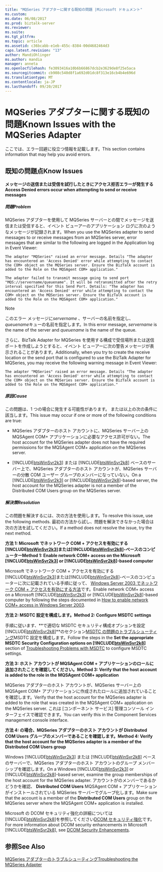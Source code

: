 ```yaml
---
title: "MQSeries アダプターに関する既知の問題 |Microsoft ドキュメント"
ms.custom: 
ms.date: 06/08/2017
ms.prod: biztalk-server
ms.reviewer: 
ms.suite: 
ms.tgt_pltfrm: 
ms.topic: article
ms.assetid: c36bcabb-e1eb-455c-8384-00d4682464d3
caps.latest.revision: "13"
author: MandiOhlinger
ms.author: mandia
manager: anneta
ms.openlocfilehash: fe3093416a10b6b66867dcb2e3629de8f25e5aca
ms.sourcegitcommit: cb908c540d8f1a692d01dc8f313e16cb4b4e696d
ms.translationtype: MT
ms.contentlocale: ja-JP
ms.lasthandoff: 09/20/2017
---
```

# <a name="known-issues-with-the-mqseries-adapter"></a><span data-ttu-id="170ab-102">MQSeries アダプターに関する既知の問題</span><span class="sxs-lookup"><span data-stu-id="170ab-102">Known Issues with the MQSeries Adapter</span></span>
<span data-ttu-id="170ab-103">ここでは、エラー回避に役立つ情報を記載します。</span><span class="sxs-lookup"><span data-stu-id="170ab-103">This section contains information that may help you avoid errors.</span></span>  
  
## <a name="know-issues"></a><span data-ttu-id="170ab-104">既知の問題点</span><span class="sxs-lookup"><span data-stu-id="170ab-104">Know Issues</span></span>  
  
#### <a name="access-denied-errors-occur-when-attempting-to-send-or-receive-messages"></a><span data-ttu-id="170ab-105">メッセージの送信または受信を試行したときにアクセス拒否エラーが発生する</span><span class="sxs-lookup"><span data-stu-id="170ab-105">Access Denied errors occur when attempting to send or receive messages</span></span>  
  
##### <a name="problem"></a><span data-ttu-id="170ab-106">問題</span><span class="sxs-lookup"><span data-stu-id="170ab-106">Problem</span></span>  
 <span data-ttu-id="170ab-107">MQSeries アダプターを使用して MQSeries サーバーとの間でメッセージを送信または受信すると、イベント ビューアーのアプリケーション ログに次のようなメッセージが記録されます。</span><span class="sxs-lookup"><span data-stu-id="170ab-107">When you use the MQSeries adapter to send messages to or receive messages from an MQSeries server, error messages that are similar to the following are logged in the Application log in Event Viewer:</span></span>  
  
```  
The adapter "MQSeries" raised an error message. Details "The adapter has encountered an 'Access Denied' error while attempting to contact the COM+ object on the MQSeries server. Ensure the BizTalk account is added to the Role on the MQSAgent COM+ application."  
```  
  
```  
The adapter failed to transmit message going to send port "MQS://servername/queuename". It will be retransmitted after the retry interval specified for this Send Port. Details: "The adapter has encountered an 'Access Denied' error while attempting to contact the COM+ object on the MQSeries server. Ensure the BizTalk account is added to the Role on the MQSAgent COM+ application."  
```  
  
> [!NOTE]
>  <span data-ttu-id="170ab-108">このエラー メッセージに*servername* 、サーバーの名前を指定し、 *queuename*キューの名前を指定します。</span><span class="sxs-lookup"><span data-stu-id="170ab-108">In this error message, *servername* is the name of the server and *queuename* is the name of the queue.</span></span>  
  
 <span data-ttu-id="170ab-109">さらに、BizTalk Adapter for MQSeries を使用する構成で受信場所または送信ポートを作成しようとすると、イベント ビューアーに次の警告メッセージが表示されることがあります。</span><span class="sxs-lookup"><span data-stu-id="170ab-109">Additionally, when you try to create the receive location or the send port that is configured to use the BizTalk Adapter for MQSeries, you may receive the following warning message in Event Viewer:</span></span>  
  
```  
The adapter "MQSeries" raised an error message. Details "The adapter has encountered an 'Access Denied' error while attempting to contact the COM+ object on the MQSeries server. Ensure the BizTalk account is added to the Role on the MQSAgent COM+ application."  
```  
  
##### <a name="cause"></a><span data-ttu-id="170ab-110">原因</span><span class="sxs-lookup"><span data-stu-id="170ab-110">Cause</span></span>  
 <span data-ttu-id="170ab-111">この問題は、1 つの場合に発生する可能性があります。 または以上の次の条件に該当します。</span><span class="sxs-lookup"><span data-stu-id="170ab-111">This issue may occur if one or more of the following conditions are true:</span></span>  
  
-   <span data-ttu-id="170ab-112">MQSeries アダプターのホスト アカウントに、MQSeries サーバー上の MQSAgent COM+ アプリケーションに必要なアクセス許可がない。</span><span class="sxs-lookup"><span data-stu-id="170ab-112">The host account for the MQSeries adapter does not have the required permissions for the MQSAgent COM+ application on the MQSeries server.</span></span>  
  
-   <span data-ttu-id="170ab-113">[!INCLUDE[btsWinSvr2k3](../includes/btswinsvr2k3-md.md)] または [!INCLUDE[btsWinSvr2k8](../includes/btswinsvr2k8-md.md)] ベースのサーバー上で、MQSeries アダプターのホスト アカウントが、MQSeries サーバーの分散 COM ユーザー グループのメンバーになっていない。</span><span class="sxs-lookup"><span data-stu-id="170ab-113">On a [!INCLUDE[btsWinSvr2k3](../includes/btswinsvr2k3-md.md)] or [!INCLUDE[btsWinSvr2k8](../includes/btswinsvr2k8-md.md)]-based server, the host account for the MQSeries adapter is not a member of the Distributed COM Users group on the MQSeries server.</span></span>  
  
##### <a name="resolution"></a><span data-ttu-id="170ab-114">解決策</span><span class="sxs-lookup"><span data-stu-id="170ab-114">Resolution</span></span>  
 <span data-ttu-id="170ab-115">この問題を解決するには、次の方法を使用します。</span><span class="sxs-lookup"><span data-stu-id="170ab-115">To resolve this issue, use the following methods.</span></span> <span data-ttu-id="170ab-116">最初の方法から試し、問題を解決できなかった場合は次の方法を試してください。</span><span class="sxs-lookup"><span data-stu-id="170ab-116">If a method does not resolve the issue, try the next method.</span></span>  
  
 <span data-ttu-id="170ab-117">**方法 1: Microsoft でネットワーク COM + アクセスを有効にする[!INCLUDE[btsWinSvr2k3](../includes/btswinsvr2k3-md.md)]または[!INCLUDE[btsWinSvr2k8](../includes/btswinsvr2k8-md.md)]-ベースのコンピューター**</span><span class="sxs-lookup"><span data-stu-id="170ab-117">**Method 1: Enable network COM+ access on the Microsoft [!INCLUDE[btsWinSvr2k3](../includes/btswinsvr2k3-md.md)] or [!INCLUDE[btsWinSvr2k8](../includes/btswinsvr2k8-md.md)]-based computer**</span></span>  
  
 <span data-ttu-id="170ab-118">Microsoft でネットワーク COM + アクセスを有効にする[!INCLUDE[btsWinSvr2k3](../includes/btswinsvr2k3-md.md)]または[!INCLUDE[btsWinSvr2k8](../includes/btswinsvr2k8-md.md)]-ベースのコンピューターに次に記載されている手順に従って、 [Windows Server 2003 でネットワーク COM + アクセスを有効にする方法](http://go.microsoft.com/fwlink/?LinkId=67076)です。</span><span class="sxs-lookup"><span data-stu-id="170ab-118">Enable network COM+ access on a Microsoft [!INCLUDE[btsWinSvr2k3](../includes/btswinsvr2k3-md.md)] or [!INCLUDE[btsWinSvr2k8](../includes/btswinsvr2k8-md.md)]-based computer by following the steps documented in [How to enable network COM+ access in Windows Server 2003](http://go.microsoft.com/fwlink/?LinkId=67076).</span></span>  
  
 <span data-ttu-id="170ab-119">**方法 2: MSDTC 設定を構成します。**</span><span class="sxs-lookup"><span data-stu-id="170ab-119">**Method 2: Configure MSDTC settings**</span></span>  
  
 <span data-ttu-id="170ab-120">手順に従います、**で適切な MSDTC セキュリティ構成オプションを設定[!INCLUDE[btsWinSvr2k8](../includes/btswinsvr2k8-md.md)]**のセクション[MSDTC の問題のトラブルシューティング](../core/troubleshooting-problems-with-msdtc.md)MSDTC 設定を構成します。</span><span class="sxs-lookup"><span data-stu-id="170ab-120">Follow the steps in the **Set the appropriate MSDTC Security Configuration options on [!INCLUDE[btsWinSvr2k8](../includes/btswinsvr2k8-md.md)]** section of [Troubleshooting Problems with MSDTC](../core/troubleshooting-problems-with-msdtc.md) to configure MSDTC settings.</span></span>  
  
 <span data-ttu-id="170ab-121">**方法 3: ホスト アカウントが MQSAgent COM + アプリケーションのロールに追加されたことを確認してください。**</span><span class="sxs-lookup"><span data-stu-id="170ab-121">**Method 3: Verify that the host account is added to the role in the MQSAgent COM+ application**</span></span>  
  
 <span data-ttu-id="170ab-122">MQSeries アダプターのホスト アカウントが、MQSeries サーバー上の MQSAgent COM+ アプリケーションに作成されたロールに追加されていることを確認します。</span><span class="sxs-lookup"><span data-stu-id="170ab-122">Verify that the host account for the MQSeries adapter is added to the role that was created in the MQSAgent COM+ application on the MQSeries server.</span></span> <span data-ttu-id="170ab-123">これは [コンポーネント サービス] 管理コンソール インターフェイスで確認できます。</span><span class="sxs-lookup"><span data-stu-id="170ab-123">You can verify this in the Component Services management console interface.</span></span>  
  
 <span data-ttu-id="170ab-124">**方法 4: の場合、MQSeries アダプターのホスト アカウントが Distributed COM Users グループのメンバーであることを確認します。**</span><span class="sxs-lookup"><span data-stu-id="170ab-124">**Method 4: Verify that the host account for the MQSeries adapter is a member of the Distributed COM Users group**</span></span>  
  
 <span data-ttu-id="170ab-125">Windows [!INCLUDE[btsWinSvr2k3](../includes/btswinsvr2k3-md.md)] または [!INCLUDE[btsWinSvr2k8](../includes/btswinsvr2k8-md.md)] ベースのサーバーで、MQSeries アダプターのホスト アカウントのグループ メンバーシップを確認します。</span><span class="sxs-lookup"><span data-stu-id="170ab-125">On a Windows [!INCLUDE[btsWinSvr2k3](../includes/btswinsvr2k3-md.md)] or [!INCLUDE[btsWinSvr2k8](../includes/btswinsvr2k8-md.md)]-based server, examine the group memberships of the host account for the MQSeries adapter.</span></span> <span data-ttu-id="170ab-126">アカウントがのメンバーであるかどうかを確認、 **Distributed COM Users** MQSAgent COM + アプリケーションがインストールされている MQSeries サーバーでグループ化します。</span><span class="sxs-lookup"><span data-stu-id="170ab-126">Make sure that the account is a member of the **Distributed COM Users** group on the MQSeries server where the MQSAgent COM+ application is installed.</span></span>  
  
 <span data-ttu-id="170ab-127">Microsoft の DCOM セキュリティ強化の詳細については[!INCLUDE[btsWinSvr2k8](../includes/btswinsvr2k8-md.md)]を参照してください[DCOM セキュリティ強化](http://go.microsoft.com/fwlink/?LinkId=67077)です。</span><span class="sxs-lookup"><span data-stu-id="170ab-127">For more information about DCOM security enhancements in Microsoft [!INCLUDE[btsWinSvr2k8](../includes/btswinsvr2k8-md.md)], see [DCOM Security Enhancements](http://go.microsoft.com/fwlink/?LinkId=67077).</span></span>  
  
## <a name="see-also"></a><span data-ttu-id="170ab-128">参照</span><span class="sxs-lookup"><span data-stu-id="170ab-128">See Also</span></span>  
 [<span data-ttu-id="170ab-129">MQSeries アダプターのトラブルシューティング</span><span class="sxs-lookup"><span data-stu-id="170ab-129">Troubleshooting the MQSeries Adapter</span></span>](../core/troubleshooting-the-mqseries-adapter.md)